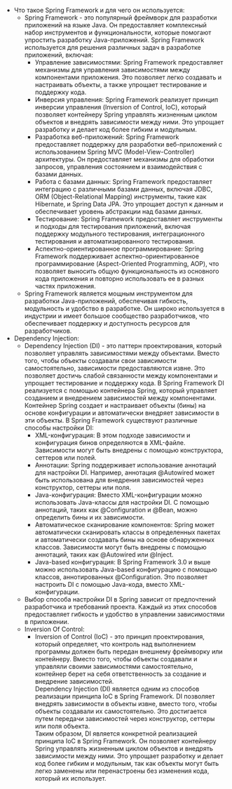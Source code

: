 - Что такое Spring Framework и для чего он используется:
  - Spring Framework - это популярный фреймворк для разработки приложений на языке Java. Он предоставляет комплексный набор инструментов и функциональности, которые помогают упростить разработку Java-приложений.
    Spring Framework используется для решения различных задач в разработке приложений, включая:
    - Управление зависимостями: Spring Framework предоставляет механизмы для управления зависимостями между компонентами приложения. Это позволяет легко создавать и настраивать объекты, а также упрощает тестирование и поддержку кода.
    - Инверсия управления: Spring Framework реализует принцип инверсии управления (Inversion of Control, IoC), который позволяет контейнеру Spring управлять жизненным циклом объектов и внедрять зависимости между ними. Это упрощает разработку и делает код более гибким и модульным.
    - Разработка веб-приложений: Spring Framework предоставляет поддержку для разработки веб-приложений с использованием Spring MVC (Model-View-Controller) архитектуры. Он предоставляет механизмы для обработки запросов, управления состоянием и взаимодействия с базами данных.
    - Работа с базами данных: Spring Framework предоставляет интеграцию с различными базами данных, включая JDBC, ORM (Object-Relational Mapping) инструменты, такие как Hibernate, и Spring Data JPA. Это упрощает доступ к данным и обеспечивает уровень абстракции над базами данных.
    - Тестирование: Spring Framework предоставляет инструменты и подходы для тестирования приложений, включая поддержку модульного тестирования, интеграционного тестирования и автоматизированного тестирования.
    - Аспектно-ориентированное программирование: Spring Framework поддерживает аспектно-ориентированное программирование (Aspect-Oriented Programming, AOP), что позволяет выносить общую функциональность из основного кода приложения и повторно использовать ее в разных частях приложения.
  - Spring Framework является мощным инструментом для разработки Java-приложений, обеспечивая гибкость, модульность и удобство в разработке. Он широко используется в индустрии и имеет большое сообщество разработчиков, что обеспечивает поддержку и доступность ресурсов для разработчиков.
- Dependency Injection:
  - Dependency Injection (DI) - это паттерн проектирования, который позволяет управлять зависимостями между объектами. Вместо того, чтобы объекты создавали свои зависимости самостоятельно, зависимости предоставляются извне. Это позволяет достичь слабой связанности между компонентами и упрощает тестирование и поддержку кода.
    В Spring Framework DI реализуется с помощью контейнера Spring, который управляет созданием и внедрением зависимостей между компонентами. Контейнер Spring создает и настраивает объекты (бины) на основе конфигурации и автоматически внедряет зависимости в эти объекты.
    В Spring Framework существуют различные способы настройки DI:
    - XML-конфигурация: В этом подходе зависимости и конфигурация бинов определяются в XML-файле. Зависимости могут быть внедрены с помощью конструктора, сеттеров или полей.
    - Аннотации: Spring поддерживает использование аннотаций для настройки DI. Например, аннотация @Autowired может быть использована для внедрения зависимостей через конструктор, сеттеры или поля.
    - Java-конфигурация: Вместо XML-конфигурации можно использовать Java-классы для настройки DI. С помощью аннотаций, таких как @Configuration и @Bean, можно определить бины и их зависимости.
    - Автоматическое сканирование компонентов: Spring может автоматически сканировать классы в определенных пакетах и автоматически создавать бины на основе обнаруженных классов. Зависимости могут быть внедрены с помощью аннотаций, таких как @Autowired или @Inject.
    - Java-based конфигурация: В Spring Framework 3.0 и выше можно использовать Java-based конфигурацию с помощью классов, аннотированных @Configuration. Это позволяет настроить DI с помощью Java-кода, вместо XML-конфигурации.
  - Выбор способа настройки DI в Spring зависит от предпочтений разработчика и требований проекта. Каждый из этих способов предоставляет гибкость и удобство в управлении зависимостями в приложении.
  - Inversion Of Control:
    - Inversion of Control (IoC) - это принцип проектирования, который определяет, что контроль над выполнением программы должен быть передан внешнему фреймворку или контейнеру. Вместо того, чтобы объекты создавали и управляли своими зависимостями самостоятельно, контейнер берет на себя ответственность за создание и внедрение зависимостей.   
      Dependency Injection (DI) является одним из способов реализации принципа IoC в Spring Framework. DI позволяет внедрять зависимости в объекты извне, вместо того, чтобы объекты создавали их самостоятельно. Это достигается путем передачи зависимостей через конструктор, сеттеры или поля объекта.   
      Таким образом, DI является конкретной реализацией принципа IoC в Spring Framework. Он позволяет контейнеру Spring управлять жизненным циклом объектов и внедрять зависимости между ними. Это упрощает разработку и делает код более гибким и модульным, так как объекты могут быть легко заменены или перенастроены без изменения кода, который их использует.   